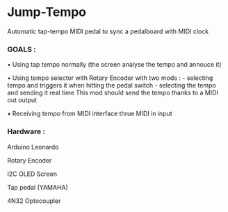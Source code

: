 # Jump-Tempo

Automatic tap-tempo MIDI pedal to sync a pedalboard with MIDI clock

### GOALS : 

• Using tap tempo normally (the screen analyse the tempo and annouce it)

• Using tempo selector with Rotary Encoder with two mods : 
    - selecting tempo and triggers it when hitting the pedal switch
    - selecting the tempo and sending it real time
    This mod should send the tempo thanks to a MIDI out output

• Receiving tempo from MIDI interface thrue MIDI in input

### Hardware : 
Arduino Leonardo

Rotary Encoder

I2C OLED Screen

Tap pedal (YAMAHA)

4N32 Optocoupler
